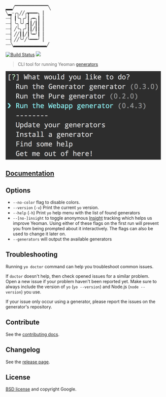 ▂▂╱▔▔▔▔▔▔▔▔▔▔╲  
╲▂┈╭╮╱╱╭┳━━━╮▕  
┈┈▏┃╰╮╭╯┃╭━╮┃▕  
┈┈▏╰╮╰╯╭┫┃╱┃┃▕  
┈┈▏╱╰╮╭╯┃┃╱┃┃▕  
┈┈▏╱╱┃┃╱┃╰━╯┃▕  
┈┈▏╱╱╰╯╱╰━━━╯▕  
┈┈╲▂▂▂▂▂▂▂▂▂▂╱


[![Build Status](https://travis-ci.org/yeoman/yo.svg?branch=master)](https://travis-ci.org/yeoman/yo) ![](http://img.shields.io/badge/unicorn-approved-ff69b4.svg)

> CLI tool for running Yeoman [generators](http://yeoman.io/generators/community.html)

![](screenshot.png)


## [Documentation](https://github.com/yeoman/yeoman/wiki)


## Options

- `--no-color` flag to disable colors.
- `--version` (`-v`) Print the current `yo` version.
- `--help` (`-h`) Print `yo` help menu with the list of found generators
- `--[no-]insight` to toggle anonymous [Insight](https://github.com/yeoman/insight) tracking which helps us improve Yeoman. Using either of these flags on the first run will prevent you from being prompted about it interactively. The flags can also be used to change it later on.
- `--generators` will output the available generators


## Troubleshooting

Running `yo doctor` command can help you troubleshoot common issues.

If `doctor` doesn't help, then check opened issues for a similar problem. Open a new issue if your problem haven't been reported yet. Make sure to always include the version of `yo` (`yo --version`) and Node.js (`node --version`) you use.

If your issue only occur using a generator, please report the issues on the generator's repository.


## Contribute

See the [contributing docs](https://github.com/yeoman/yeoman/blob/master/contributing.md).


## Changelog

See the [release page](https://github.com/yeoman/yo/releases).


## License

[BSD license](http://opensource.org/licenses/bsd-license.php) and copyright Google.
